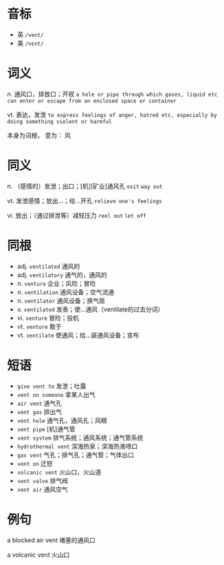 # 音标

- 英 `/vent/`
- 美 `/vɛnt/`

# 词义

n. 通风口，排放口；开衩
`a hole or pipe through which gases, liquid etc can enter or escape from an enclosed space or container`

vt. 表达，发泄
`to express feelings of anger, hatred etc, especially by doing something violent or harmful`



本身为词根， 意为： 风

# 同义

n. （感情的）发泄；出口；[机][矿业]通风孔
`exit` `way out`

vt. 发泄感情；放出…；给…开孔
`relieve one's feelings`

vi. 放出；（通过排泄等）减轻压力
`reel out` `let off`

# 同根

- adj. `ventilated` 通风的
- adj. `ventilatory` 通气的，通风的
- n. `venture` 企业；风险；冒险
- n. `ventilation` 通风设备；空气流通
- n. `ventilator` 通风设备；换气扇
- v. `ventilated` 发表；使…通风（ventilate的过去分词）
- vi. `venture` 冒险；投机
- vt. `venture` 敢于
- vt. `ventilate` 使通风；给…装通风设备；宣布

# 短语

- `give vent to` 发泄；吐露
- `vent on someone` 拿某人出气
- `air vent` 通气孔
- `vent gas` 排出气
- `vent hole` 通气孔，通风孔；风眼
- `vent pipe` [机]通气管
- `vent system` 排气系统；通风系统；通气管系统
- `hydrothermal vent` 深海热泉；深海热液喷口
- `gas vent` 气孔；排气孔；通气管；气体出口
- `vent on` 迁怒
- `volcanic vent` 火山口，火山道
- `vent valve` 排气阀
- `vent air` 通风空气

# 例句

a blocked air vent
堵塞的通风口

a volcanic vent
火山口


